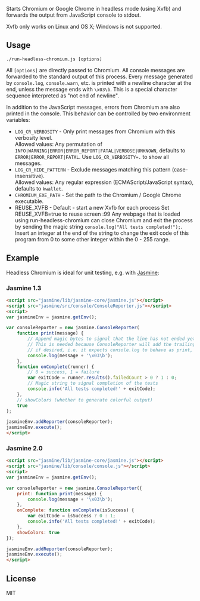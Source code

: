 Starts Chromium or Google Chrome in headless mode (using Xvfb) and forwards the output from JavaScript console to stdout.

Xvfb only works on Linux and OS X; Windows is not supported.

## Usage
`./run-headless-chromium.js [options]`

All `[options]` are directly passed to Chromium. All console messages are forwarded to the
standard output of this process. Every message generated by `console.log`, `console.warn`, etc.
is printed with a newline character at the end, unless the message ends with `\x03\b`. This is
a special character sequence interpreted as "not end of newline".

In addition to the JavaScript messages, errors from Chromium are also printed in the console.
This behavior can be controlled by two environment variables:

* `LOG_CR_VERBOSITY` - Only print messages from Chromium with this verbosity level.  
  Allowed values: Any permutation of `INFO|WARNING|ERROR|ERROR_REPORT|FATAL|VERBOSE|UNKNOWN`,
  defaults to `ERROR|ERROR_REPORT|FATAL`. Use `LOG_CR_VERBOSITY=.` to show all messages.
* `LOG_CR_HIDE_PATTERN` - Exclude messages matching this pattern (case-insensitive).  
  Allowed values: Any regular expression (ECMAScript/JavaScript syntax),
  defaults to `kwallet`.
* `CHROMIUM_EXE_PATH` - Set the path to the Chromium / Google Chrome executable.
*  REUSE_XVFB - Default - start a new Xvfb for each process Set REUSE_XVFB=true to reuse screen :99
Any webpage that is loaded using run-headless-chromium can close Chromium and exit the process
by sending the magic string `console.log("All tests completed!");`.
Insert an integer at the end of the string to change the exit code of this program from 0 to
some other integer within the 0 - 255 range.

## Example
Headless Chromium is ideal for unit testing, e.g. with [Jasmine](http://jasmine.github.io/):

### Jasmine 1.3

```html
<script src="jasmine/lib/jasmine-core/jasmine.js"></script>
<script src="jasmine/src/console/ConsoleReporter.js"></script>
<script>
var jasmineEnv = jasmine.getEnv();

var consoleReporter = new jasmine.ConsoleReporter(
    function print(message) {
        // Append magic bytes to signal that the line has not ended yet.
        // This is needed because ConsoleReporter will add the trailing newlines
        // if desired, i.e. it expects console.log to behave as print, not println.
        console.log(message + '\x03\b');
    },
    function onComplete(runner) {
        // 0 = success, 1 = failure
        var exitCode = runner.results().failedCount > 0 ? 1 : 0;
        // Magic string to signal completion of the tests
        console.info('All tests completed!' + exitCode);
    },
    // showColors (whether to generate colorful output)
    true
);

jasmineEnv.addReporter(consoleReporter);
jasmineEnv.execute();
</script>
```

### Jasmine 2.0

```html
<script src="jasmine/lib/jasmine-core/jasmine.js"></script>
<script src="jasmine/lib/console/console.js"></script>
<script>
var jasmineEnv = jasmine.getEnv();

var consoleReporter = new jasmine.ConsoleReporter({
    print: function print(message) {
        console.log(message + '\x03\b');
    },
    onComplete: function onComplete(isSuccess) {
        var exitCode = isSuccess ? 0 : 1;
        console.info('All tests completed!' + exitCode);
    },
    showColors: true
});

jasmineEnv.addReporter(consoleReporter);
jasmineEnv.execute();
</script>
```

## License

MIT
